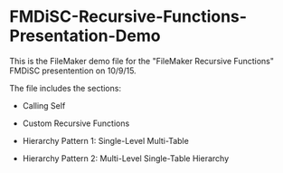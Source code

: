 # FMDiSC-Recursive-Functions-Presentation-Demo

This is the FileMaker demo file for the "FileMaker Recursive Functions" FMDiSC presentention on 10/9/15.

The file includes the sections:

- Calling Self

- Custom Recursive Functions

- Hierarchy Pattern 1: Single-Level Multi-Table

- Hierarchy Pattern 2: Multi-Level Single-Table Hierarchy
